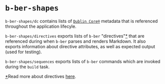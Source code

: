# `b-ber-shapes`

`b-ber-shapes/dc` contains lists of [`Dublin Core®`](http://dublincore.org/) metadata that is referenced throughout the application lifecyle.

`b-ber-shapes/directives` exports lists of `b-ber` "directives"<a id="custom-directives-ref" href="#custom-directives-note">*</a> that are referenced during when `b-ber` parses and renders Markdown. It also exports information about directive attributes, as well as expected output (used for testing).

`b-ber-shapes/sequences` exports lists of `b-ber` commands which are invoked during the `build` task. 

<a id="#custom-directives-note" href="#custom-directives-ref">*</a>Read more about directives [here](https://github.com/triplecanopy/b-ber/tree/master/packages/b-ber-grammar).
